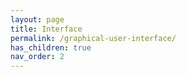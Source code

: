 ```yaml
---
layout: page
title: Interface
permalink: /graphical-user-interface/
has_children: true
nav_order: 2
---
```


